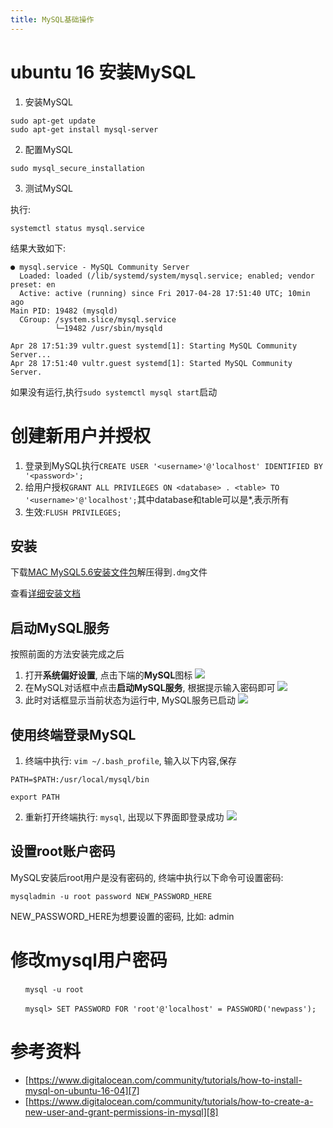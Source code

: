 ```yaml
---
title: MySQL基础操作
---
```


# ubuntu 16 安装MySQL

1. 安装MySQL

```
sudo apt-get update
sudo apt-get install mysql-server
```

2. 配置MySQL

  ```
  sudo mysql_secure_installation
  ```

3. 测试MySQL

  执行:

  ```
  systemctl status mysql.service
  ```

  结果大致如下:
    
  ```
  ● mysql.service - MySQL Community Server
    Loaded: loaded (/lib/systemd/system/mysql.service; enabled; vendor preset: en
    Active: active (running) since Fri 2017-04-28 17:51:40 UTC; 10min ago
  Main PID: 19482 (mysqld)
    CGroup: /system.slice/mysql.service
            └─19482 /usr/sbin/mysqld

  Apr 28 17:51:39 vultr.guest systemd[1]: Starting MySQL Community Server...
  Apr 28 17:51:40 vultr.guest systemd[1]: Started MySQL Community Server.
  ```

  如果没有运行,执行`sudo systemctl mysql start`启动

# 创建新用户并授权

1. 登录到MySQL执行`CREATE USER '<username>'@'localhost' IDENTIFIED BY '<password>';`
2. 给用户授权`GRANT ALL PRIVILEGES ON <database> . <table> TO '<username>'@'localhost';`其中database和table可以是*,表示所有
3. 生效:`FLUSH PRIVILEGES;`

## 安装

下载[MAC MySQL5.6安装文件包][1]解压得到`.dmg`文件

查看[详细安装文档][2]

## 启动MySQL服务

按照前面的方法安装完成之后

1. 打开**系统偏好设置**, 点击下端的**MySQL**图标
  ![][3]
2. 在MySQL对话框中点击**启动MySQL服务**, 根据提示输入密码即可
  ![][4]
3. 此时对话框显示当前状态为运行中, MySQL服务已启动
  ![][5]

## 使用终端登录MySQL

1. 终端中执行: `vim ~/.bash_profile`, 输入以下内容,保存
  ```
  PATH=$PATH:/usr/local/mysql/bin

  export PATH
  ```
2. 重新打开终端执行: `mysql`, 出现以下界面即登录成功
  ![][6]

## 设置root账户密码

MySQL安装后root用户是没有密码的, 终端中执行以下命令可设置密码:

```
mysqladmin -u root password NEW_PASSWORD_HERE
```

NEW_PASSWORD_HERE为想要设置的密码, 比如: admin

#  修改mysql用户密码

```
　　mysql -u root

　　mysql> SET PASSWORD FOR 'root'@'localhost' = PASSWORD('newpass');
```

# 参考资料

- [https://www.digitalocean.com/community/tutorials/how-to-install-mysql-on-ubuntu-16-04][7]
- [https://www.digitalocean.com/community/tutorials/how-to-create-a-new-user-and-grant-permissions-in-mysql][8]


[8]: https://www.digitalocean.com/community/tutorials/how-to-create-a-new-user-and-grant-permissions-in-mysql
[7]: https://www.digitalocean.com/community/tutorials/how-to-install-mysql-on-ubuntu-16-04
[6]: https://cloud.githubusercontent.com/assets/5894015/8507709/5d2e23f4-2280-11e5-99cd-3e6aed5fd3d2.png
[5]: https://cloud.githubusercontent.com/assets/5894015/8507681/369c04e6-227f-11e5-8596-4e4537da6744.jpg
[4]: https://cloud.githubusercontent.com/assets/5894015/8507665/c79ab86c-227e-11e5-8d9c-6482cc30a1de.jpg
[3]: https://cloud.githubusercontent.com/assets/5894015/8507646/4ce75102-227e-11e5-8e08-8819aa9e5f5c.jpg
[2]: https://dev.mysql.com/doc/refman/5.6/en/osx-installation-pkg.html
[1]: https://dev.mysql.com/get/Downloads/MySQL-5.6/mysql-5.6.25-osx10.9-x86_64.tar.gz
